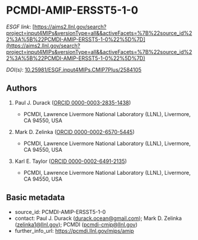 # PCMDI-AMIP-ERSST5-1-0

*ESGF link*: [https://aims2.llnl.gov/search?project=input4MIPs&versionType=all&&activeFacets=%7B%22source_id%22%3A%5B%22PCMDI-AMIP-ERSST5-1-0%22%5D%7D](https://aims2.llnl.gov/search?project=input4MIPs&versionType=all&&activeFacets=%7B%22source_id%22%3A%5B%22PCMDI-AMIP-ERSST5-1-0%22%5D%7D)

*DOI(s)*: [10.25981/ESGF.input4MIPs.CMIP7Plus/2584105](https://doi.org/10.25981/ESGF.input4MIPs.CMIP7Plus/2584105)

## Authors

1. Paul J. Durack ([ORCID 0000-0003-2835-1438](https://orcid.org/0000-0003-2835-1438))
    - PCMDI, Lawrence Livermore National Laboratory (LLNL), Livermore, CA 94550, USA

2. Mark D. Zelinka ([ORCID 0000-0002-6570-5445](https://orcid.org/0000-0002-6570-5445))
    - PCMDI, Lawrence Livermore National Laboratory (LLNL), Livermore, CA 94550, USA

3. Karl E. Taylor ([ORCID 0000-0002-6491-2135](https://orcid.org/0000-0002-6491-2135))
    - PCMDI, Lawrence Livermore National Laboratory (LLNL), Livermore, CA 94550, USA


## Basic metadata

- source_id: PCMDI-AMIP-ERSST5-1-0
- contact: Paul J. Durack (durack.ocean@gmail.com); Mark D. Zelinka (zelinka1@llnl.gov); PCMDI (pcmdi-cmip@llnl.gov)
- further_info_url: https://pcmdi.llnl.gov/mips/amip